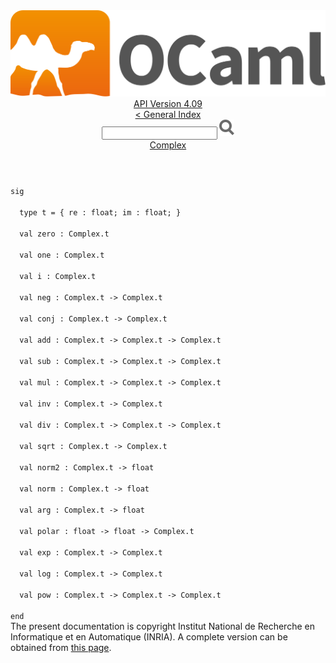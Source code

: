 <!-- ((! set title API !)) ((! set documentation !)) ((! set api !)) ((! set nobreadcrumb !)) -->
<div class="api"><header><nav class="toc brand"><a class="brand" href="https://ocaml.org/"><img src="colour-logo-gray.svg" class="svg" alt="OCaml"></a></nav><nav class="toc"><div class="toc_version"><a href="/docs" id="version-select">API Version 4.09</a></div><a href="index.html">&lt; General Index</a><div class="api_search"><input type="text" name="apisearch" id="api_search" oninput="mySearch(false);" onkeypress="this.oninput();" onclick="this.oninput();" onpaste="this.oninput();">
<img src="search_icon.svg" alt="Search" class="svg" onclick="mySearch(false)"></div>
<div id="search_results"></div><div class="toc_title"><a href="Complex.html">Complex</a></div><ul></ul></nav></header>
<code class="code"><span class="keyword">sig</span><br>
&nbsp;&nbsp;<span class="keyword">type</span>&nbsp;t&nbsp;=&nbsp;{&nbsp;re&nbsp;:&nbsp;float;&nbsp;im&nbsp;:&nbsp;float;&nbsp;}<br>
&nbsp;&nbsp;<span class="keyword">val</span>&nbsp;zero&nbsp;:&nbsp;<span class="constructor">Complex</span>.t<br>
&nbsp;&nbsp;<span class="keyword">val</span>&nbsp;one&nbsp;:&nbsp;<span class="constructor">Complex</span>.t<br>
&nbsp;&nbsp;<span class="keyword">val</span>&nbsp;i&nbsp;:&nbsp;<span class="constructor">Complex</span>.t<br>
&nbsp;&nbsp;<span class="keyword">val</span>&nbsp;neg&nbsp;:&nbsp;<span class="constructor">Complex</span>.t&nbsp;<span class="keywordsign">-&gt;</span>&nbsp;<span class="constructor">Complex</span>.t<br>
&nbsp;&nbsp;<span class="keyword">val</span>&nbsp;conj&nbsp;:&nbsp;<span class="constructor">Complex</span>.t&nbsp;<span class="keywordsign">-&gt;</span>&nbsp;<span class="constructor">Complex</span>.t<br>
&nbsp;&nbsp;<span class="keyword">val</span>&nbsp;add&nbsp;:&nbsp;<span class="constructor">Complex</span>.t&nbsp;<span class="keywordsign">-&gt;</span>&nbsp;<span class="constructor">Complex</span>.t&nbsp;<span class="keywordsign">-&gt;</span>&nbsp;<span class="constructor">Complex</span>.t<br>
&nbsp;&nbsp;<span class="keyword">val</span>&nbsp;sub&nbsp;:&nbsp;<span class="constructor">Complex</span>.t&nbsp;<span class="keywordsign">-&gt;</span>&nbsp;<span class="constructor">Complex</span>.t&nbsp;<span class="keywordsign">-&gt;</span>&nbsp;<span class="constructor">Complex</span>.t<br>
&nbsp;&nbsp;<span class="keyword">val</span>&nbsp;mul&nbsp;:&nbsp;<span class="constructor">Complex</span>.t&nbsp;<span class="keywordsign">-&gt;</span>&nbsp;<span class="constructor">Complex</span>.t&nbsp;<span class="keywordsign">-&gt;</span>&nbsp;<span class="constructor">Complex</span>.t<br>
&nbsp;&nbsp;<span class="keyword">val</span>&nbsp;inv&nbsp;:&nbsp;<span class="constructor">Complex</span>.t&nbsp;<span class="keywordsign">-&gt;</span>&nbsp;<span class="constructor">Complex</span>.t<br>
&nbsp;&nbsp;<span class="keyword">val</span>&nbsp;div&nbsp;:&nbsp;<span class="constructor">Complex</span>.t&nbsp;<span class="keywordsign">-&gt;</span>&nbsp;<span class="constructor">Complex</span>.t&nbsp;<span class="keywordsign">-&gt;</span>&nbsp;<span class="constructor">Complex</span>.t<br>
&nbsp;&nbsp;<span class="keyword">val</span>&nbsp;sqrt&nbsp;:&nbsp;<span class="constructor">Complex</span>.t&nbsp;<span class="keywordsign">-&gt;</span>&nbsp;<span class="constructor">Complex</span>.t<br>
&nbsp;&nbsp;<span class="keyword">val</span>&nbsp;norm2&nbsp;:&nbsp;<span class="constructor">Complex</span>.t&nbsp;<span class="keywordsign">-&gt;</span>&nbsp;float<br>
&nbsp;&nbsp;<span class="keyword">val</span>&nbsp;norm&nbsp;:&nbsp;<span class="constructor">Complex</span>.t&nbsp;<span class="keywordsign">-&gt;</span>&nbsp;float<br>
&nbsp;&nbsp;<span class="keyword">val</span>&nbsp;arg&nbsp;:&nbsp;<span class="constructor">Complex</span>.t&nbsp;<span class="keywordsign">-&gt;</span>&nbsp;float<br>
&nbsp;&nbsp;<span class="keyword">val</span>&nbsp;polar&nbsp;:&nbsp;float&nbsp;<span class="keywordsign">-&gt;</span>&nbsp;float&nbsp;<span class="keywordsign">-&gt;</span>&nbsp;<span class="constructor">Complex</span>.t<br>
&nbsp;&nbsp;<span class="keyword">val</span>&nbsp;exp&nbsp;:&nbsp;<span class="constructor">Complex</span>.t&nbsp;<span class="keywordsign">-&gt;</span>&nbsp;<span class="constructor">Complex</span>.t<br>
&nbsp;&nbsp;<span class="keyword">val</span>&nbsp;log&nbsp;:&nbsp;<span class="constructor">Complex</span>.t&nbsp;<span class="keywordsign">-&gt;</span>&nbsp;<span class="constructor">Complex</span>.t<br>
&nbsp;&nbsp;<span class="keyword">val</span>&nbsp;pow&nbsp;:&nbsp;<span class="constructor">Complex</span>.t&nbsp;<span class="keywordsign">-&gt;</span>&nbsp;<span class="constructor">Complex</span>.t&nbsp;<span class="keywordsign">-&gt;</span>&nbsp;<span class="constructor">Complex</span>.t<br>
<span class="keyword">end</span></code>
<div class="copyright">The present documentation is copyright Institut National de Recherche en Informatique et en Automatique (INRIA). A complete version can be obtained from <a href="http://caml.inria.fr/pub/docs/manual-ocaml/">this page</a>.</div></div>